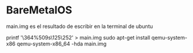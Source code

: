 # BareMetalOS
main.img es el resultado de escribir en la terminal de ubuntu

printf '\364%509s\125\252' > main.img
sudo apt-get install qemu-system-x86
qemu-system-x86_64 -hda main.img

